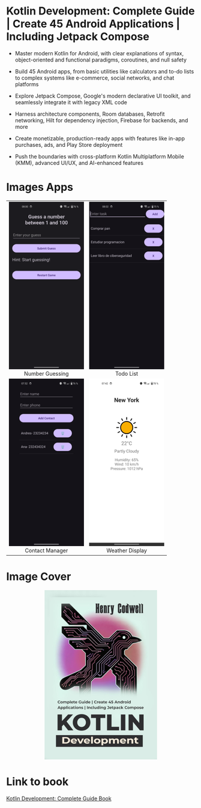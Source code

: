 # Kotlin Development: Complete Guide | Create 45 Android Applications | Including Jetpack Compose

- Master modern Kotlin for Android, with clear explanations of syntax, object-oriented and functional paradigms, coroutines, and null safety

- Build 45 Android apps, from basic utilities like calculators and to-do lists to complex systems like e-commerce, social networks, and chat platforms

- Explore Jetpack Compose, Google's modern declarative UI toolkit, and seamlessly integrate it with legacy XML code

- Harness architecture components, Room databases, Retrofit networking, Hilt for dependency injection, Firebase for backends, and more

- Create monetizable, production-ready apps with features like in-app purchases, ads, and Play Store deployment

- Push the boundaries with cross-platform Kotlin Multiplatform Mobile (KMM), advanced UI/UX, and AI-enhanced features
  
# Images Apps
<table align="center">
  <tr>
    <td align="center">
      <img src="./Images/numberGuessingApp.png" width="200" alt="Number Guessing App"/><br/>
      Number Guessing
    </td>
    <td align="center">
      <img src="./Images/todoListApp.png" width="200" alt="TodoList App"/><br/>
      Todo List
    </td>
  </tr>
  <tr>
    <td align="center">
      <img src="./Images/contactManagerApp.png" width="200" alt="Contact Manager App"/><br/>
      Contact Manager
    </td>
    <td align="center">
      <img src="./Images/weatherDisplayApp.png" width="200" alt="Weather Display App"/><br/>
      Weather Display
    </td>
  </tr>
</table>


# Image Cover

<p align="center">
  <img src="./Images/cover.jpg" alt="Kotlin Development: Complete Guide" width="300"/>
</p>

# Link to book

[Kotlin Development: Complete Guide Book](https://www.amazon.com/Kotlin-Development-Complete-Applications-Including-ebook/dp/B0FFTRC6CM/)
